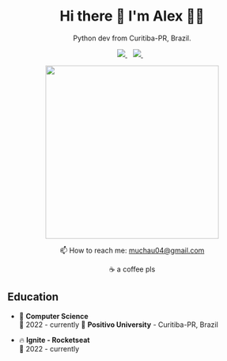 

<h1 align='center'>
  Hi there 👋 I'm Alex 👨‍💻
</h1>

<p align='center'>
  Python dev from Curitiba-PR, Brazil.
</p>

<p align='center'>
  
  <a href="https://www.linkedin.com/in/alexmuchau/">
    <img src="https://img.shields.io/badge/linkedin-%230077B5.svg?&style=for-the-badge&logo=linkedin&logoColor=white" />
  </a>&nbsp;&nbsp;
  <a href="https://instagram.com/eualexmuchau">
    <img src="https://img.shields.io/badge/instagram-%23E4405F.svg?&style=for-the-badge&logo=instagram&logoColor=white" />        
  </a>&nbsp;&nbsp;
  
</p>

<p align='center'>
  <a href="#"><img src="https://github-readme-stats.vercel.app/api?username=alexmuchau&show_icons=true&count_private=true&theme=dark" width="350"></a>
</p>

<p align='center'>
  📫 How to reach me: <a href='mailto:muchau04@gmail.com'>muchau04@gmail.com</a>
</p>

<p align='center'>
  ☕ a coffee pls
</p>


<h2>Education</h2>

- 📖 **Computer Science**\
📆 2022 - currently
📍 **Positivo University** - Curitiba-PR, Brazil
  
- 🔥 **Ignite - Rocketseat**\
📆 2022 - currently
